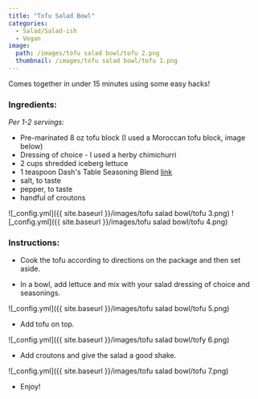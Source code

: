 ```yaml
---
title: "Tofu Salad Bowl"
categories:
  - Salad/Salad-ish
  - Vegan
image:
  path: /images/tofu salad bowl/tofu 2.png
  thumbnail: /images/tofu salad bowl/tofu 1.png
---
```


Comes together in under 15 minutes using some easy hacks!

### Ingredients:

_Per 1-2 servings:_

* Pre-marinated 8 oz tofu block (I used a Moroccan tofu block, image below)
* Dressing of choice - I used a herby chimichurri
* 2 cups shredded iceberg lettuce
* 1 teaspoon Dash's Table Seasoning Blend [link](https://www.amazon.com/Mrs-Dash-Seasoning-All-Natural-Salt-Free/dp/B0014E84KO/ref=asc_df_B0014E84KO/?tag=hyprod-20&linkCode=df0&hvadid=459612937146&hvpos=&hvnetw=g&hvrand=1937946010934410117&hvpone=&hvptwo=&hvqmt=&hvdev=c&hvdvcmdl=&hvlocint=&hvlocphy=9060351&hvtargid=pla-562491359740&psc=1)
* salt, to taste
* pepper, to taste
* handful of croutons

![_config.yml]({{ site.baseurl }}/images/tofu salad bowl/tofu 3.png)
![_config.yml]({{ site.baseurl }}/images/tofu salad bowl/tofu 4.png)

### Instructions:

* Cook the tofu according to directions on the package and then set aside.

* In a bowl, add lettuce and mix with your salad dressing of choice and seasonings. 

![_config.yml]({{ site.baseurl }}/images/tofu salad bowl/tofu 5.png)

* Add tofu on top.

![_config.yml]({{ site.baseurl }}/images/tofu salad bowl/tofy 6.png)

* Add croutons and give the salad a good shake.

![_config.yml]({{ site.baseurl }}/images/tofu salad bowl/tofu 7.png)

* Enjoy!
